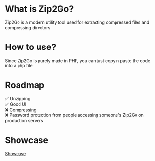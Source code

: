# What is Zip2Go?
Zip2Go is a modern utility tool used for extracting compressed files and compressing directors
# How to use?
Since Zip2Go is purely made in PHP, you can just copy n paste the code into a php file
# Roadmap
✅ Unzipping<br>
✅ Good UI<br>
❌ Compressing<br>
❌ Password protection from people accessing someone's Zip2Go on production servers
# Showcase
[Showcase](https://raw.githubusercontent.com/specocow/zip2go/main/preview/Point%20Blur_Jun302023_182031.png)

